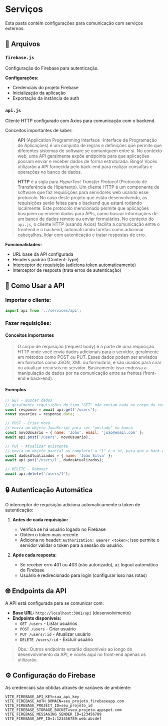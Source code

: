# Serviços

Esta pasta contém configurações para comunicação com serviços externos.

## 📁 Arquivos

### `firebase.js`
Configuração do Firebase para autenticação.

**Configurações:**
- Credenciais do projeto Firebase
- Inicialização da aplicação
- Exportação da instância de auth

### `api.js`  
Cliente HTTP configurado com Axios para comunicação com o backend.

Conceitos importantes de saber:
> **API** (Application Programming Interface -Interface de Programação de Aplicações) é um conjunto de regras e definições que permite que diferentes sistemas de software se comuniquem entre si. No contexto web, uma API geralmente expõe endpoints para que aplicações possam enviar e receber dados de forma estruturada. Bingo! Vocês utilizarão a API fornecida pelo back-end para realizar consultas e operações no banco de dados. 

> **HTTP** é a sigla para *HyperText Transfer Protocol* (Protocolo de Transferência de Hipertexto). Um cliente HTTP é um componente de software que faz requisições para servidores web usando esse protocolo. No caso deste projeto que estão desenvolvendo, as requisições serão feitas para o backend que estará rodando localmente. 
Este  protocolo mencionado permite que aplicações busquem ou enviem dados para APIs, como buscar informações de um banco de dados remoto ou enviar formulários. No contexto do `api.js`, o cliente HTTP (usando Axios) facilita a comunicação entre o frontend e o backend, automatizando tarefas como adicionar cabeçalhos, lidar com autenticação e tratar respostas de erro.

**Funcionalidades:**
- URL base da API configurada
- Headers padrão (Content-Type)
- Interceptor de requisição (adiciona token automaticamente)
- Interceptor de resposta (trata erros de autenticação)

## 🔧 Como Usar a API

### Importar o cliente:
```javascript
import api from '../services/api';
```

### Fazer requisições:

#### Conceitos importantes

> O corpo de requisição (request body) é a parte de uma requisição HTTP onde você envia dados adicionais para o servidor, geralmente em métodos como POST ou PUT. Esses dados podem ser enviados em formatos como JSON, XML ou formulário, e são usados para criar ou atualizar recursos no servidor. Basicamente isso endossa a manipulação de dados por na comunicação entre as frentes (front-end e back-end).

#### Exemplos
```javascript
// GET - Buscar dados
// geralmente requisições do tipo "GET" não enviam nada no corpo da requisição
const response = await api.get('/users');
const usuarios = response.data;

// POST - Criar novo
// envia um objeto JavaScript para ser "postado" no banco
const novoUsuario = { name: 'João', email: 'joao@email.com' }; 
await api.post('/users', novoUsuario);

// PUT - Atualizar existente
// envia um objeto parcial ou completo! o "1" é o id, para que o back-end saiba exatamente qual usuário (no caso deste exemplo, mas poderia ser qual tarefa, qual produto ou qual post de blog) atualizar
const dadosAtualizados = { name: 'João Silva' };
await api.put('/users/1', dadosAtualizados);

// DELETE - Remover
await api.delete('/users/1');
```

## 🔒 Autenticação Automática

O interceptor de requisição adiciona automaticamente o token de autenticação:

1. **Antes de cada requisição:**
   - Verifica se há usuário logado no Firebase
   - Obtém o token mais recente
   - Adiciona no header: `Authorization: Bearer <token>`; isso permite o servidor validar o token para a sessão do usuário.

2. **Após cada resposta:**
   - Se receber erro 401 ou 403 (não autorizado), az logout automático do Firebase
   - Usuário é redirecionado para login (configurar isso nas rotas)

## 🌐 Endpoints da API

A API está configurada para se comunicar com:
- **Base URL:** `http://localhost:3001/api` (desenvolvimento)
- **Endpoints disponíveis:**
  - `GET /users` - Listar usuários
  - `POST /users` - Criar usuário
  - `PUT /users/:id` - Atualizar usuário
  - `DELETE /users/:id` - Excluir usuário

> Obs.: Outros endpoints estarão disponíveis ao longo do desenvolvimento da API, e vocês aqui no front-end apenas os utilizarão.

## ⚙️ Configuração do Firebase

As credenciais são obtidas através de variáveis de ambiente:

```
VITE_FIREBASE_API_KEY=sua_api_key
VITE_FIREBASE_AUTH_DOMAIN=seu_projeto.firebaseapp.com
VITE_FIREBASE_PROJECT_ID=seu_projeto_id
VITE_FIREBASE_STORAGE_BUCKET=seu_projeto.appspot.com
VITE_FIREBASE_MESSAGING_SENDER_ID=123456789
VITE_FIREBASE_APP_ID=1:123456789:web:abcdef
```